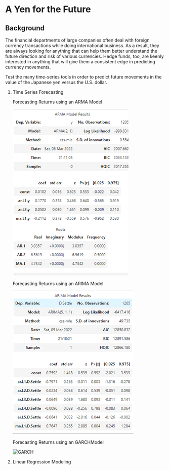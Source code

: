 # A Yen for the Future
## Background

The financial departments of large companies often deal with foreign currency transactions while doing international business. As a result, they are always looking for anything that can help them better understand the future direction and risk of various currencies. Hedge funds, too, are keenly interested in anything that will give them a consistent edge in predicting currency movements.

Test the many time-series tools in order to predict future movements in the value of the Japanese yen versus the U.S. dollar.

1. Time Series Forecasting

   Forecasting Returns using an ARMA Model
   
   ![Arma](https://raw.githubusercontent.com/Springe09/Time-Series-/main/ARMA_MODEL.PNG)
   
    Forecasting Returns using an ARIMA Model
      
   ![Arima](https://raw.githubusercontent.com/Springe09/Time-Series-/main/ARIMA_MODEL.PNG)
   
    Forecasting Returns using an GARCHModel
    
   ![GARCH](https://raw.githubusercontent.com/Springe09/Time-Series-/main/GARCH_MODEL.PNG)






3. Linear Regression Modeling


